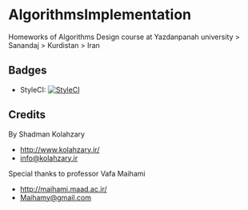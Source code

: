 # AlgorithmsImplementation
Homeworks of Algorithms Design course at Yazdanpanah university > Sanandaj > Kurdistan > Iran

## Badges
- StyleCI: [![StyleCI](https://github.styleci.io/repos/49149860/shield?branch=master)](https://github.styleci.io/repos/49149860)

## Credits
By Shadman Kolahzary
  - http://www.kolahzary.ir/
  - info@kolahzary.ir
  
Special thanks to professor Vafa Maihami
  - http://maihami.maad.ac.ir/
  - Maihamy@gmail.com
